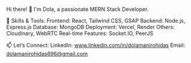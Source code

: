 Hi there! 👋
I'm Dola, a passionate MERN Stack Developer.

🔧 Skills & Tools:
Frontend: React, Tailwind CSS, GSAP
Backend: Node.js, Express.js
Database: MongoDB
Deployment: Vercel, Render
Others: Cloudinary, WebRTC
Real-time Features: Socket.IO, PeerJS

📫 Let’s Connect:
LinkedIn: www.linkedin.com/in/dolamanirohidas
Email: dolamanirohidas696@gmail.com
